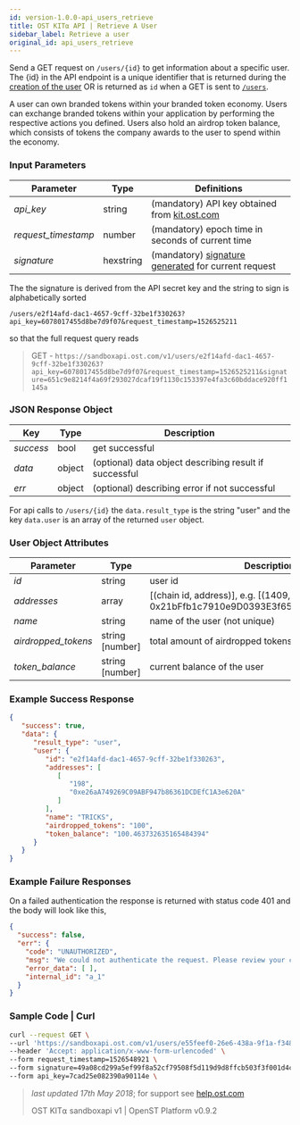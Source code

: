 ```yaml
---
id: version-1.0.0-api_users_retrieve
title: OST KIT⍺ API | Retrieve A User
sidebar_label: Retrieve a user
original_id: api_users_retrieve
---
```


Send a GET request on `/users/{id}` to get information about a specific user. The {id} in the API endpoint is a unique identifier that is returned during the [<u>creation of the user</u>](/docs/api_users_create.html) OR is returned as `id` when a GET is sent to [<u>`/users`</u>](/docs/api_users_list.html). 

A user can own branded tokens within your branded token economy.  Users can exchange branded tokens within your application by performing the respective actions you defined.  Users also hold an airdrop token balance, which consists of tokens the company awards to the user to spend within the economy.

### Input Parameters

| Parameter           | Type       | Definitions  |
|---------------------|-----------|--------|
| _api_key_           | string      | (mandatory) API key obtained from [kit.ost.com](https://kit.ost.com)|
| _request_timestamp_ | number     | (mandatory) epoch time in seconds of current time |
| _signature_         | hexstring  | (mandatory) [<u>signature generated</u>](/docs/api_authentication.html) for current request |


The the signature is derived from the API secret key and the string to sign is alphabetically sorted


`/users/e2f14afd-dac1-4657-9cff-32be1f330263?api_key=6078017455d8be7d9f07&request_timestamp=1526525211`

so that the full request query reads

> GET - `https://sandboxapi.ost.com/v1/users/e2f14afd-dac1-4657-9cff-32be1f330263?api_key=6078017455d8be7d9f07&request_timestamp=1526525211&signature=651c9e8214f4a69f293027dcaf19f1130c153397e4fa3c60bddace920ff1145a`

### JSON Response Object

| Key        | Type   | Description      |
|------------|--------|------------|
| _success_  | bool   | get successful |
| _data_     | object | (optional) data object describing result if successful   |
| _err_      | object | (optional) describing error if not successful |

For api calls to `/users/{id}` the `data.result_type` is the string "user"
and the key `data.user` is an array of the returned `user` object. 

### User Object Attributes

| Parameter | Type   | Description  |
|-----------|--------|--------|
| _id_      | string | user id |
| _addresses_    | array | [(chain id, address)], e.g. [(1409, 0x21bFfb1c7910e9D0393E3f655E921FB47F70ab56)]  |
| _name_    | string | name of the user (not unique)  |
| _airdropped_tokens_ | string [number] | 	total amount of airdropped tokens to the user |
| _token_balance_           | string [number] | current balance of the user |

### Example Success Response
```json
{
   "success": true,
   "data": {
      "result_type": "user",
      "user": {
         "id": "e2f14afd-dac1-4657-9cff-32be1f330263",
         "addresses": [
            [
               "198",
               "0xe26aA749269C09ABF947b86361DCDEfC1A3e620A"
            ]
         ],
         "name": "TRICKS",
         "airdropped_tokens": "100",
         "token_balance": "100.463732635165484394"
      }
   }
}
```

### Example Failure Responses
On a failed authentication the response is returned with status code 401 and the body will look like this,

```json
{
  "success": false,
  "err": {
    "code": "UNAUTHORIZED",
    "msg": "We could not authenticate the request. Please review your credentials and authentication method.",
    "error_data": [ ],
    "internal_id": "a_1"
  }
}
```


### Sample Code | Curl
```bash
curl --request GET \
--url 'https://sandboxapi.ost.com/v1/users/e55feef0-26e6-438a-9f1a-f348ce2e3c44' \
--header 'Accept: application/x-www-form-urlencoded' \
--form request_timestamp=1526548921 \
--form signature=49a08cd299a5ef99f8a52cf79508f5d119d9d8ffcb503f3f001d4c925e086842 \
--form api_key=7cad25e082390a90114e \
```

>_last updated 17th May 2018_; for support see [help.ost.com](https://help.ost.com/support/home)
>
> OST KIT⍺ sandboxapi v1 | OpenST Platform v0.9.2
